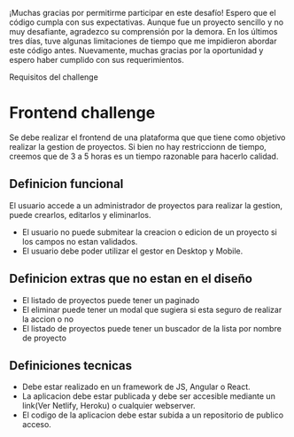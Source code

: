 ¡Muchas gracias por permitirme participar en este desafío! Espero que el código cumpla con sus expectativas. Aunque fue un proyecto sencillo y no muy desafiante, agradezco su comprensión por la demora. En los últimos tres días, tuve algunas limitaciones de tiempo que me impidieron abordar este código antes. Nuevamente, muchas gracias por la oportunidad y espero haber cumplido con sus requerimientos.

Requisitos del challenge

# Frontend challenge
Se debe realizar el frontend de una plataforma que que tiene como objetivo realizar la gestion de proyectos.
Si bien no hay restriccionn de tiempo, creemos que de 3 a 5 horas es un tiempo razonable para hacerlo calidad.

## Definicion funcional
El usuario accede a un administrador de proyectos para realizar la gestion, puede crearlos, editarlos y eliminarlos.

* El usuario no puede submitear la creacion o edicion de un proyecto si los campos no estan validados.
* El usuario debe poder utilizar el gestor en Desktop y Mobile.

## Definicion extras que no estan en el diseño
* El listado de proyectos puede tener un paginado
* El eliminar puede tener un modal que sugiera si esta seguro de realizar la accion o no
* El listado de proyectos puede tener un buscador de la lista por nombre de proyecto

## Definiciones tecnicas
* Debe estar realizado en un framework de JS, Angular o React.
* La aplicacion debe estar publicada y debe ser accesible mediante un link(Ver Netlify, Heroku) o cualquier webserver.
* El codigo de la aplicacion debe estar subida a un repositorio de publico acceso.
